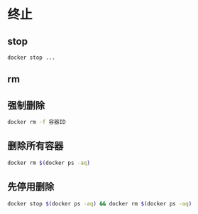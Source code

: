<!--
 * @Author       : dmjcb@outlook.com
 * @Date         : 2024-09-04 02:23:17
 * @LastEditors  : dmjcb@outlook.com
 * @LastEditTime : 2024-09-04 02:48:01
-->

# 终止

## stop

```
docker stop ...
```

##  rm

## 强制删除

```sh
docker rm -f 容器ID
```

## 删除所有容器

```sh
docker rm $(docker ps -aq)
```

## 先停用删除

```sh
docker stop $(docker ps -aq) && docker rm $(docker ps -aq)
```

